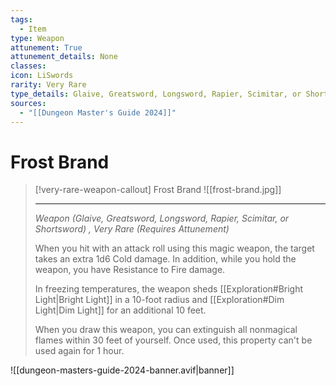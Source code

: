 ```yaml
---
tags:
  - Item
type: Weapon
attunement: True
attunement_details: None
classes:
icon: LiSwords
rarity: Very Rare
type_details: Glaive, Greatsword, Longsword, Rapier, Scimitar, or Shortsword
sources: 
  - "[[Dungeon Master's Guide 2024]]"
---
```

# Frost Brand
>[!very-rare-weapon-callout] Frost Brand
>![[frost-brand.jpg]]
>
>- - -
>_Weapon (Glaive, Greatsword, Longsword, Rapier, Scimitar, or Shortsword) , Very Rare (Requires Attunement)_
>
>When you hit with an attack roll using this magic weapon, the target takes an extra 1d6 Cold damage. In addition, while you hold the weapon, you have Resistance to Fire damage.
>
>In freezing temperatures, the weapon sheds [[Exploration#Bright Light\|Bright Light]] in a 10-foot radius and [[Exploration#Dim Light\|Dim Light]] for an additional 10 feet.
>
>When you draw this weapon, you can extinguish all nonmagical flames within 30 feet of yourself. Once used, this property can't be used again for 1 hour.
>
>


![[dungeon-masters-guide-2024-banner.avif|banner]]